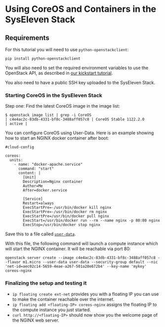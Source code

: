 # Using CoreOS and Containers in the SysEleven Stack

## Requirements

For this tutorial you will need to use `python-openstackclient`:

```
pip install python-openstackclient
```

You will also need to set the required environment variables to use the OpenStack API, as described in [our kickstart tutorial](https://doc.syselevenstack.com/tutorials/02-kickstart/#umgebungsvariablen-in-die-shell-session-einlesen).

You also need to have a public SSH key uploaded to the SysEleven Stack.

### Starting CoreOS in the SysEleven Stack

Step one: Find the latest CoreOS image in the image list:

```
$ openstack image list | grep -i CoreOS
| c4e4ac2c-83db-4331-bf8c-3488aff057c8 | CoreOS Stable 1122.2.0                          | active |
```

You can configure CoreOS using User-Data. Here is an example showing how to start an NGINX docker container after boot:

```
#cloud-config

coreos:
  units:
    - name: "docker-apache.service"
      command: "start"
      content: |
        [Unit]
        Description=Nginx container
        Author=Me
        After=docker.service

        [Service]
        Restart=always
        ExecStartPre=-/usr/bin/docker kill nginx
        ExecStartPre=-/usr/bin/docker rm nginx
        ExecStartPre=/usr/bin/docker pull nginx
        ExecStart=/usr/bin/docker run --rm --name nginx -p 80:80 nginx
        ExecStop=/usr/bin/docker stop nginx
```

Save this to a file called [```user-data```](../img/user-data-coreos).

With this file, the following command will launch a compute instance which will start the NGINX container. It will be reachable via port 80:

```
openstack server create --image c4e4ac2c-83db-4331-bf8c-3488aff057c8 --flavor m1.micro --user-data user-data --security-group default --nic 'net-id=aec02c14-5659-4eae-a267-501a28e672b4' --key-name 'mykey' coreos-nginx
```

### Finalizing the setup and testing it

* ```ip floating create ext-net``` provides you with a floating IP you can use to make the container reachable over the internet.
* ```ip floating add <floating-IP> coreos-nginx``` assigns the floating IP to the compute instance you just started.
* ```curl http://<floating-IP>``` should now show you the welcome page of the NGINX web server.
